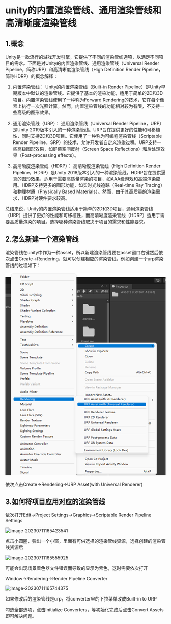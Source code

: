 # unity的内置渲染管线、通用渲染管线和高清晰度渲染管线

## 1.概念

Unity是一款流行的游戏开发引擎，它提供了不同的渲染管线选项，以满足不同项目的需求。下面是对Unity的内置渲染管线、通用渲染管线（Universal Render Pipeline，简称URP）和高清晰度渲染管线（High Definition Render Pipeline，简称HDRP）的概念解释：

1. 内置渲染管线：
Unity的内置渲染管线（Built-in Render Pipeline）是Unity早期版本中默认的渲染管线。它提供了基本的渲染功能，适用于简单的2D和3D项目。内置渲染管线使用了一种称为Forward Rendering的技术，它在每个像素上执行一次光照计算。然而，内置渲染管线的功能相对较为有限，不支持一些高级的图形效果。

2. 通用渲染管线（URP）：
通用渲染管线（Universal Render Pipeline，URP）是Unity 2019版本引入的一种渲染管线。URP旨在提供更好的性能和可移植性，同时支持2D和3D项目。它使用了一种称为可编程渲染管线（Scriptable Render Pipeline，SRP）的技术，允许开发者自定义渲染过程。URP支持一些高级图形效果，如屏幕空间反射（Screen Space Reflections）和后处理效果（Post-processing effects）。

3. 高清晰度渲染管线（HDRP）：
高清晰度渲染管线（High Definition Render Pipeline，HDRP）是Unity 2018版本引入的一种渲染管线。HDRP旨在提供逼真的图形效果，适用于需要高质量渲染的项目，如AAA级游戏和高端渲染应用。HDRP支持更多的图形功能，如实时光线追踪（Real-time Ray Tracing）和物理材质（Physically Based Materials）。然而，由于其高质量的渲染需求，HDRP对硬件要求较高。

总结来说，Unity的内置渲染管线适用于简单的2D和3D项目，通用渲染管线（URP）提供了更好的性能和可移植性，而高清晰度渲染管线（HDRP）适用于需要高质量渲染的项目。选择哪种渲染管线取决于项目的需求和性能要求。

## 2.怎么新建一个渲染管线

渲染管线在unity中作为一种asset，所以新建渲染管线要在asset窗口右键然后依次点击Create->Rendering，就可以创建相应的渲染管线，例如创建一个urp渲染管线的过程如下：

![image text](https://github.com/GatsbyChenJk/SummerGraphicLearning/blob/main/%E7%AC%94%E8%AE%B0/images/image-20230711165049518.png)

依次点击Create->Rendering->URP Asset(with Universal Renderer)

## 3.如何将项目应用对应的渲染管线

依次打开Edit->Project  Settings->Graphics->Scriptable Render Pipeline Settings

![image-20230711165423541](C:\Users\25768\AppData\Roaming\Typora\typora-user-images\image-20230711165423541.png)

点击小圆圈，弹出一个小窗，里面有可供选择的渲染管线资源，选择创建的渲染管线资源后

![image-20230711165555925](C:\Users\25768\AppData\Roaming\Typora\typora-user-images\image-20230711165555925.png)

可能会出现场景着色器文件错误而导致的显示为紫色，这时需要依次打开

Window->Rendering->Render Pipeline Converter

![image-20230711165744375](C:\Users\25768\AppData\Roaming\Typora\typora-user-images\image-20230711165744375.png)

如果修改后的渲染管线是urp，将converter里的下拉菜单改成Built-in to URP

勾选全部选项，点击Initialize Converters，等初始化完成后点击Convert Assets即可解决问题。
